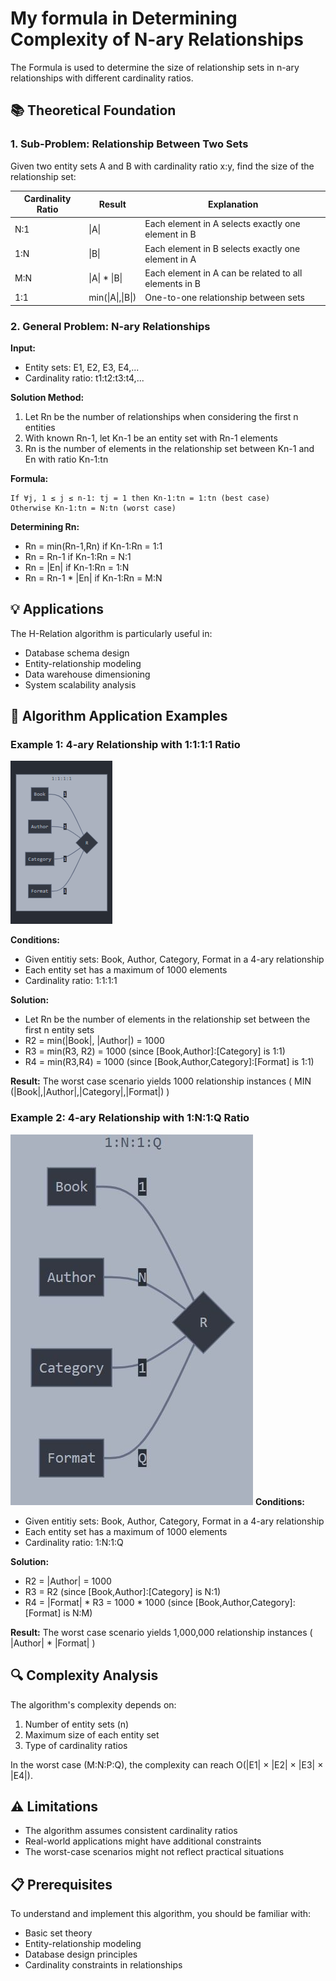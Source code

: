 # My formula in Determining Complexity of N-ary Relationships

The Formula is used to determine the size of relationship sets in n-ary relationships with different cardinality ratios.


## 📚 Theoretical Foundation

### 1. Sub-Problem: Relationship Between Two Sets

Given two entity sets A and B with cardinality ratio x:y, find the size of the relationship set:

| Cardinality Ratio | Result | Explanation |
|-------------------|---------|-------------|
| N:1 | \|A\| | Each element in A selects exactly one element in B |
| 1:N | \|B\| | Each element in B selects exactly one element in A |
| M:N | \|A\| * \|B\| | Each element in A can be related to all elements in B |
| 1:1 | min(\|A\|,\|B\|) | One-to-one relationship between sets |

### 2. General Problem: N-ary Relationships

**Input:**
- Entity sets: E1, E2, E3, E4,...
- Cardinality ratio: t1:t2:t3:t4,...

**Solution Method:**
1. Let Rn be the number of relationships when considering the first n entities
2. With known Rn-1, let Kn-1 be an entity set with Rn-1 elements
3. Rn is the number of elements in the relationship set between Kn-1 and En with ratio Kn-1:tn

**Formula:**
```
If ∀j, 1 ≤ j ≤ n-1: tj = 1 then Kn-1:tn = 1:tn (best case)
Otherwise Kn-1:tn = N:tn (worst case)
```

**Determining Rn:**
- Rn = min(Rn-1,Rn) if Kn-1:Rn = 1:1
- Rn = Rn-1 if Kn-1:Rn = N:1
- Rn = |En| if Kn-1:Rn = 1:N
- Rn = Rn-1 * |En| if Kn-1:Rn = M:N

## 💡 Applications

The H-Relation algorithm is particularly useful in:
- Database schema design
- Entity-relationship modeling
- Data warehouse dimensioning
- System scalability analysis
## 🎯 Algorithm Application Examples

### Example 1: 4-ary Relationship with 1:1:1:1 Ratio
![Example1](Example1.png)

**Conditions:**
- Given entitiy sets: Book, Author, Category, Format  in a 4-ary relationship
- Each entity set has a maximum of 1000 elements
- Cardinality ratio: 1:1:1:1

**Solution:**
- Let Rn be the number of elements in the relationship set between the first n entity sets
- R2 = min(|Book|, |Author|) = 1000
- R3 = min(R3, R2) = 1000 (since [Book,Author]:[Category] is 1:1)
- R4 = min(R3,R4) = 1000 (since [Book,Author,Category]:[Format] is 1:1)

**Result:** The worst case scenario yields 1000 relationship instances (  MIN (|Book|,|Author|,|Category|,|Format|)   )

### Example 2: 4-ary Relationship with 1:N:1:Q Ratio
![Example2](Example2.jpg)
**Conditions:**
- Given entitiy sets: Book, Author, Category, Format  in a 4-ary relationship
- Each entity set has a maximum of 1000 elements
- Cardinality ratio: 1:N:1:Q
  

**Solution:**
- R2 = |Author| = 1000
- R3 = R2 (since [Book,Author]:[Category] is N:1)
- R4 = |Format| * R3 = 1000 * 1000 (since [Book,Author,Category]:[Format] is N:M)

**Result:** The worst case scenario yields 1,000,000 relationship instances    ( |Author| * |Format| )

## 🔍 Complexity Analysis

The algorithm's complexity depends on:
1. Number of entity sets (n)
2. Maximum size of each entity set
3. Type of cardinality ratios

In the worst case (M:N:P:Q), the complexity can reach O(|E1| × |E2| × |E3| × |E4|).

## ⚠️ Limitations

- The algorithm assumes consistent cardinality ratios
- Real-world applications might have additional constraints
- The worst-case scenarios might not reflect practical situations

## 📋 Prerequisites

To understand and implement this algorithm, you should be familiar with:
- Basic set theory
- Entity-relationship modeling
- Database design principles
- Cardinality constraints in relationships
